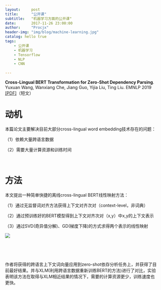 ```yaml
---
layout:     post
title:      "公开课"
subtitle:   "机器学习方面的公开课"
date:       2017-11-26 23:00:00
author:     "Procjx"
header-img: "img/blog/machine-learning.jpg"
catalog: hello true
tags:
    - 公开课
    - 机器学习
    - Tensorflow
    - NLP
    - CNN  
    
---
```


**Cross-Lingual BERT Transformation for Zero-Shot Dependency Parsing**. Yuxuan Wang, Wanxiang Che, Jiang Guo, Yijia Liu, Ting Liu. EMNLP 2019 [\[PDF\]](https://arxiv.org/abs/1909.06775)（短文）

# 动机
本篇论文主要解决目前大部分cross-lingual word embedding技术存在的问题：

（1）依赖大量跨语言数据

（2）需要大量计算资源和训练时间

 
# 方法
本文提出一种简单快捷的离线cross-lingual BERT线性映射方法：

（1）通过无监督词对齐方法获得上下文对齐次对（context-level，非词典）

（2）通过预训练好的BERT模型得到上下文对齐次对（x,y）中x,y的上下文表示

（3）通过SVD(奇异值分解)、GD(梯度下降)的方式求得两个表示的线性映射

![](https://img-blog.csdnimg.cn/2019100320530798.png)

 

 

作者将获得的跨语言上下文词向量应用到zero-shot依存分析任务上，并获得了目前最好结果。并与XLM(利用跨语言数据重新训练BERT的方法)进行了对比，实验表明该方法在取得与XLM相近结果的情况下，需要的计算资源更少，训练速度也更快。
